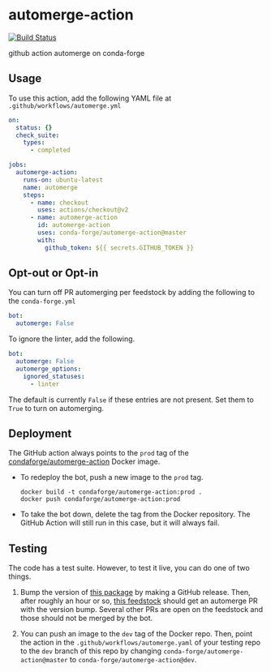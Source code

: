 # automerge-action
[![Build Status](https://travis-ci.com/conda-forge/automerge-action.svg?branch=master)](https://travis-ci.com/conda-forge/automerge-action)

github action automerge on conda-forge

## Usage

To use this action, add the following YAML file at `.github/workflows/automerge.yml`

```yaml
on:
  status: {}
  check_suite:
    types:
      - completed

jobs:
  automerge-action:
    runs-on: ubuntu-latest
    name: automerge
    steps:
      - name: checkout
        uses: actions/checkout@v2
      - name: automerge-action
        id: automerge-action
        uses: conda-forge/automerge-action@master
        with:
          github_token: ${{ secrets.GITHUB_TOKEN }}
```

## Opt-out or Opt-in

You can turn off PR automerging per feedstock by adding the following to the
`conda-forge.yml`

```yaml
bot:
  automerge: False
```

To ignore the linter, add the following.

```yaml
bot:
  automerge: False
  automerge_options:
    ignored_statuses:
      - linter
```

The default is currently `False` if these entries are not present. Set them to `True`
to turn on automerging.

## Deployment

The GitHub action always points to the `prod` tag of the
[condaforge/automerge-action](https://hub.docker.com/repository/docker/condaforge/automerge-action)
Docker image.

 - To redeploy the bot, push a new image to the `prod` tag.

   ```
   docker build -t condaforge/automerge-action:prod .
   docker push condaforge/automerge-action:prod
   ```

 - To take the bot down, delete the tag from the Docker repository. The GitHub Action
   will still run in this case, but it will always fail.

## Testing

The code has a test suite. However, to test it live, you can do one of two things.

1. Bump the version of [this package](https://github.com/regro/cf-autotick-bot-test-package)
   by making a GitHub release. Then, after roughly an hour or so,
   [this feedstock](https://github.com/conda-forge/cf-autotick-bot-test-package-feedstock)
   should get an automerge PR with the version bump. Several other PRs are open on the feedstock and those
   should not be merged by the bot.

2. You can push an image to the `dev` tag of the Docker repo. Then, point the action in
   the `.github/workflows/automerge.yaml` of your testing repo to the `dev` branch of
   this repo by changing `conda-forge/automerge-action@master` to `conda-forge/automerge-action@dev`.
